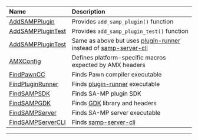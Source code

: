 Name                                         | Description
:--------------------------------------------|:--------------------------------------------------------
[AddSAMPPlugin](AddSAMPPlugin.cmake)         | Provides `add_samp_plugin()` function
[AddSAMPPluginTest](AddSAMPPluginTest.cmake) | Provides `add_samp_plugin_test()` function
[AddSAMPPluginTest](AddSAMPPluginTest.cmake) | Same as above but uses [plugin-runner][plugin-runner] instead of [samp-server-cli][samp-server-cli]
[AMXConfig](AMXConfig.cmake)                 | Defines platform-specific macros expected by AMX headers
[FindPawnCC](FindPawnCC.cmake)               | Finds Pawn compiler executable
[FindPluginRunner](FindPluginRunner.cmake)   | Finds [plugin-runner][plugin-runner] executable
[FindSAMPSDK](FindSAMPSDK.cmake)             | Finds SA-MP plugin SDK
[FindSAMPGDK](FindSAMPGDK.cmake)             | Finds [GDK][sampgdk] library and headers
[FindSAMPServer](FindSAMPServer.cmake)       | Finds SA-MP server executable
[FindSAMPServerCLI](FindSAMPServerCLI.cmake) | Finds [samp-server-cli][samp-server-cli]
-------------------------------------------------------------------------------------------------------

[sampgdk]: https://github.com/Zeex/sampgdk
[samp-server-cli]: https://github.com/Zeex/samp-server-cli
[plugin-runner]: https://github.com/Zeex/plugin-runner
